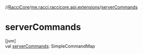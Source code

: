 //[RacciCore](../../index.md)/[me.racci.raccicore.api.extensions](index.md)/[serverCommands](server-commands.md)

# serverCommands

[jvm]\
val [serverCommands](server-commands.md): SimpleCommandMap
